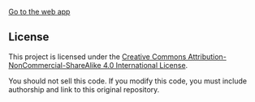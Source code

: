 [Go to the web app](https://ulpr.github.io/)

## License

This project is licensed under the 
[Creative Commons Attribution-NonCommercial-ShareAlike 4.0 International License](https://creativecommons.org/licenses/by-nc-sa/4.0/).

You should not sell this code. If you modify this code, you must include authorship and link to this original repository.
